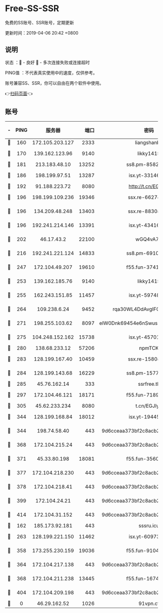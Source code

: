 # Free-SS-SSR

免费的SS账号、SSR账号，定期更新

更新时间：2019-04-06 20:42 +0800

## 说明

状态     ：🙂 - 良好 🙁 - 多次连接失败或连接超时

PING值   ：不代表真实使用中的速度，仅供参考。

账号兼容SS、SSR，你可以自由在两个软件中使用。

👉[扫码页面](https://liesauer.github.io/Free-SS-SSR/)👈

## 账号

|-|PING|服务器|端口|密码|加密方式|区域|
|:----:|:----:|:-----:|-----:|:----:|:----:|:----:|
|🙂|160|172.105.203.127|2333|liangshanbo|chacha20|JP|
|🙂|170|139.162.123.96|9140|likky1415|aes-256-cfb|JP|
|🙂|181|213.183.48.10|13252|ss8.pm-85820863|rc4-md5|RU|
|🙂|186|198.199.97.51|13287|isx.yt-33146558|aes-256-cfb|US|
|🙂|192|91.188.223.72|8080|http://t.cn/EGJIyrl|rc4-md5|RU|
|🙂|196|198.199.109.236|19346|ssx.re-66274137|aes-256-cfb|US|
|🙂|196|134.209.48.248|13403|ssx.re-88308510|aes-256-cfb|US|
|🙂|196|192.241.214.146|13391|isx.yt-43416690|aes-256-cfb|US|
|🙂|202|46.17.43.2|22100|wGQ4vA7D|aes-256-gcm|RU|
|🙂|216|192.241.221.124|14833|ss8.pm-69109154|aes-256-cfb|US|
|🙂|247|172.104.49.207|19610|f55.fun-37419805|aes-256-cfb|SG|
|🙂|253|139.162.185.76|9140|likky1415|aes-256-cfb|DE|
|🙂|255|162.243.151.85|11457|isx.yt-59748664|aes-256-cfb|US|
|🙂|264|109.238.6.24|9452|rqa30WL4DdAvgIFG6Fs3znzTa|aes-256-cfb|FR|
|🙂|271|198.255.103.62|8097|eIW0Dnk69454e6nSwuspv9DmS201tQ0D|aes-256-cfb|US|
|🙂|275|104.248.152.162|15738|isx.yt-45701384|aes-256-cfb|SG|
|🙂|280|138.68.233.12|57206|npmTCK|rc4-md5|US|
|🙂|283|128.199.167.40|10459|ssx.re-15808413|aes-256-cfb|SG|
|🙂|284|128.199.143.68|16229|ss8.pm-15775496|aes-256-cfb|SG|
|🙂|285|45.76.162.14|333|ssrfree.tk|rc4|SG|
|🙂|297|172.104.46.121|18171|f55.fun-71890851|aes-256-cfb|SG|
|🙂|305|45.62.233.234|8080|t.cn/EGJIyrl|rc4-md5|CA|
|🙂|344|128.199.168.84|18012|isx.yt-19445706|aes-256-cfb|SG|
|🙂|344|198.74.58.40|443|9d6cceaa373bf2c8acb22e60b6a58be6|aes-256-cfb|US|
|🙂|368|172.104.215.24|443|9d6cceaa373bf2c8acb22e60b6a58be6|aes-256-cfb|US|
|🙂|371|45.33.80.198|18081|f55.fun-35602530|aes-256-cfb|US|
|🙂|377|172.104.218.230|443|9d6cceaa373bf2c8acb22e60b6a58be6|aes-256-cfb|US|
|🙂|378|172.104.218.41|443|9d6cceaa373bf2c8acb22e60b6a58be6|aes-256-cfb|US|
|🙂|399|172.104.24.21|443|9d6cceaa373bf2c8acb22e60b6a58be6|aes-256-cfb|US|
|🙂|414|172.104.31.152|443|9d6cceaa373bf2c8acb22e60b6a58be6|aes-256-cfb|US|
|🙂|162|185.173.92.181|443|sssru.icu|rc4-md5|RU|
|🙂|263|128.199.221.150|11462|isx.yt-60973464|aes-256-cfb|SG|
|🙂|358|173.255.230.159|19036|f55.fun-91049822|aes-256-cfb|US|
|🙂|364|172.104.217.138|443|9d6cceaa373bf2c8acb22e60b6a58be6|aes-256-cfb|US|
|🙂|368|172.104.211.238|13445|f55.fun-16745538|aes-256-cfb|US|
|🙂|404|172.104.209.198|443|9d6cceaa373bf2c8acb22e60b6a58be6|aes-256-cfb|US|
|🙁|0|46.29.162.52|1026|91vpn.cf|rc4-md5|RU|
